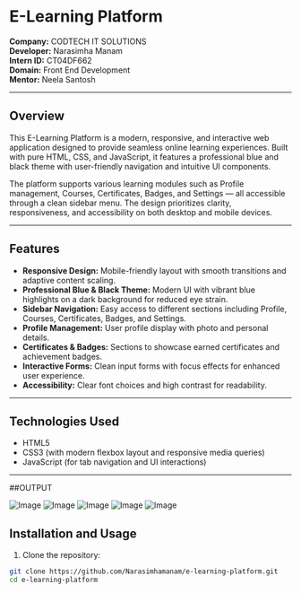 # E-Learning Platform

**Company:** CODTECH IT SOLUTIONS  
**Developer:** Narasimha Manam  
**Intern ID:** CT04DF662  
**Domain:** Front End Development  
**Mentor:** Neela Santosh  

---

## Overview

This E-Learning Platform is a modern, responsive, and interactive web application designed to provide seamless online learning experiences. Built with pure HTML, CSS, and JavaScript, it features a professional blue and black theme with user-friendly navigation and intuitive UI components.

The platform supports various learning modules such as Profile management, Courses, Certificates, Badges, and Settings — all accessible through a clean sidebar menu. The design prioritizes clarity, responsiveness, and accessibility on both desktop and mobile devices.

---

## Features

- **Responsive Design:** Mobile-friendly layout with smooth transitions and adaptive content scaling.
- **Professional Blue & Black Theme:** Modern UI with vibrant blue highlights on a dark background for reduced eye strain.
- **Sidebar Navigation:** Easy access to different sections including Profile, Courses, Certificates, Badges, and Settings.
- **Profile Management:** User profile display with photo and personal details.
- **Certificates & Badges:** Sections to showcase earned certificates and achievement badges.
- **Interactive Forms:** Clean input forms with focus effects for enhanced user experience.
- **Accessibility:** Clear font choices and high contrast for readability.

---

## Technologies Used

- HTML5
- CSS3 (with modern flexbox layout and responsive media queries)
- JavaScript (for tab navigation and UI interactions)

---

##OUTPUT


![Image](https://github.com/user-attachments/assets/53e84af4-dd0a-46e1-81ad-840b8436a1df)
![Image](https://github.com/user-attachments/assets/d8e8f4da-55e9-4ca5-bc06-517f7e9ec770)
![Image](https://github.com/user-attachments/assets/209b0760-72e0-49e7-b6ba-abafafdc7245)
![Image](https://github.com/user-attachments/assets/d146100b-b58d-4140-ae07-3262c3996487)
![Image](https://github.com/user-attachments/assets/d5936afa-e175-4d90-ae9b-91f0c31eb029)




## Installation and Usage

1. Clone the repository:

```bash
git clone https://github.com/Narasimhamanam/e-learning-platform.git
cd e-learning-platform
